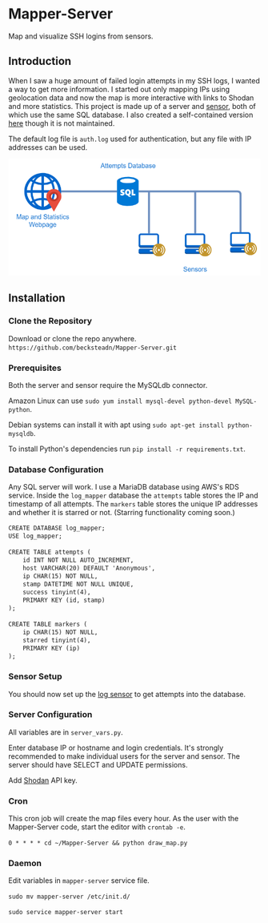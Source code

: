 # Mapper-Server
Map and visualize SSH logins from sensors.

## Introduction

When I saw a huge amount of failed login attempts in my SSH logs, I wanted a way to get more information. I started out only mapping IPs using geolocation data and now the map is more interactive with links to Shodan and more statistics. This project is made up of a server and [sensor](https://github.com/becksteadn/Log-Sensor), both of which use the same SQL database. I also created a self-contained version [here](https://github.com/becksteadn/Log-Mapper) though it is not maintained.

The default log file is `auth.log` used for authentication, but any file with IP addresses can be used.

![Mapper Infrastructure](Mapper-Infrastructure.png)

## Installation

### Clone the Repository

Download or clone the repo anywhere. `https://github.com/becksteadn/Mapper-Server.git`

### Prerequisites

Both the server and sensor require the MySQLdb connector.

Amazon Linux can use `sudo yum install mysql-devel python-devel MySQL-python`.

Debian systems can  install it with apt using `sudo apt-get install python-mysqldb`.


To install Python's dependencies run `pip install -r requirements.txt`.

### Database Configuration

Any SQL server will work. I use a MariaDB database using AWS's RDS service. Inside the `log_mapper` database the `attempts` table stores the IP and timestamp of all attempts. The `markers` table stores the unique IP addresses and whether it is starred or not. (Starring functionality coming soon.)

```
CREATE DATABASE log_mapper;
USE log_mapper;

CREATE TABLE attempts (
    id INT NOT NULL AUTO_INCREMENT,
    host VARCHAR(20) DEFAULT 'Anonymous',
    ip CHAR(15) NOT NULL,
    stamp DATETIME NOT NULL UNIQUE,
    success tinyint(4),
    PRIMARY KEY (id, stamp)
);

CREATE TABLE markers (
    ip CHAR(15) NOT NULL,
    starred tinyint(4),
    PRIMARY KEY (ip)
);
```

### Sensor Setup

You should now set up the [log sensor](https://github.com/becksteadn/Log-Sensor) to get attempts into the database.

### Server Configuration
All variables are in `server_vars.py`.

Enter database IP or hostname and login credentials. It's strongly recommended to make individual users for the server and sensor. The server should have SELECT and UPDATE permissions.

Add [Shodan](https://shodan.io) API key.

### Cron

This cron job will create the map files every hour. As the user with the Mapper-Server code, start the editor with `crontab -e`.

`0 * * * * cd ~/Mapper-Server && python draw_map.py`

### Daemon
Edit variables in `mapper-server` service file.

`sudo mv mapper-server /etc/init.d/`

`sudo service mapper-server start`
